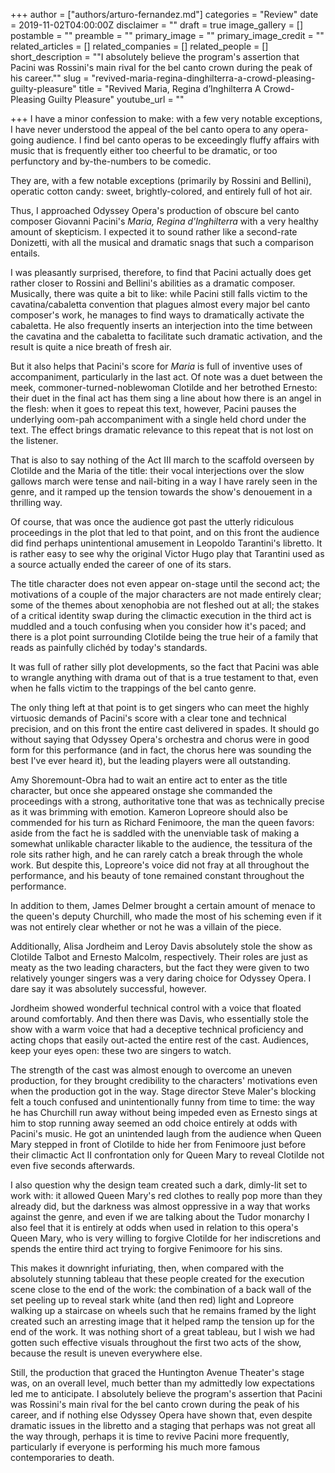 +++
author = ["authors/arturo-fernandez.md"]
categories = "Review"
date = 2019-11-02T04:00:00Z
disclaimer = ""
draft = true
image_gallery = []
postamble = ""
preamble = ""
primary_image = ""
primary_image_credit = ""
related_articles = []
related_companies = []
related_people = []
short_description = "\"I absolutely believe the program's assertion that Pacini was Rossini's main rival for the bel canto crown during the peak of his career.\""
slug = "revived-maria-regina-dinghilterra-a-crowd-pleasing-guilty-pleasure"
title = "Revived Maria, Regina d’Inghilterra A Crowd-Pleasing Guilty Pleasure"
youtube_url = ""

+++
I have a minor confession to make: with a few very notable exceptions, I have never understood the appeal of the bel canto opera to any opera-going audience. I find bel canto operas to be exceedingly fluffy affairs with music that is frequently either too cheerful to be dramatic, or too perfunctory and by-the-numbers to be comedic. 

They are, with a few notable exceptions (primarily by Rossini and Bellini), operatic cotton candy: sweet, brightly-colored, and entirely full of hot air. 

Thus, I approached Odyssey Opera's production of obscure bel canto composer Giovanni Pacini's _Maria, Regina d'Inghilterra_ with a very healthy amount of skepticism. I expected it to sound rather like a second-rate Donizetti, with all the musical and dramatic snags that such a comparison entails.

I was pleasantly surprised, therefore, to find that Pacini actually does get rather closer to Rossini and Bellini's abilities as a dramatic composer. Musically, there was quite a bit to like: while Pacini still falls victim to the cavatina/cabaletta convention that plagues almost every major bel canto composer's work, he manages to find ways to dramatically activate the cabaletta. He also frequently inserts an interjection into the time between the cavatina and the cabaletta to facilitate such dramatic activation, and the result is quite a nice breath of fresh air.

But it also helps that Pacini's score for _Maria_ is full of inventive uses of accompaniment, particularly in the last act. Of note was a duet between the meek, commoner-turned-noblewoman Clotilde and her betrothed Ernesto: their duet in the final act has them sing a line about how there is an angel in the flesh: when it goes to repeat this text, however, Pacini pauses the underlying oom-pah accompaniment with a single held chord under the text. The effect brings dramatic relevance to this repeat that is not lost on the listener. 

That is also to say nothing of the Act III march to the scaffold overseen by Clotilde and the Maria of the title: their vocal interjections over the slow gallows march were tense and nail-biting in a way I have rarely seen in the genre, and it ramped up the tension towards the show's denouement in a thrilling way.

Of course, that was once the audience got past the utterly ridiculous proceedings in the plot that led to that point, and on this front the audience did find perhaps unintentional amusement in Leopoldo Tarantini's libretto. It is rather easy to see why the original Victor Hugo play that Tarantini used as a source actually ended the career of one of its stars. 

The title character does not even appear on-stage until the second act; the motivations of a couple of the major characters are not made entirely clear; some of the themes about xenophobia are not fleshed out at all; the stakes of a critical identity swap during the climactic execution in the third act is muddled and a touch confusing when you consider how it's paced; and there is a plot point surrounding Clotilde being the true heir of a family that reads as painfully clichéd by today's standards. 

It was full of rather silly plot developments, so the fact that Pacini was able to wrangle anything with drama out of that is a true testament to that, even when he falls victim to the trappings of the bel canto genre.

The only thing left at that point is to get singers who can meet the highly virtuosic demands of Pacini's score with a clear tone and technical precision, and on this front the entire cast delivered in spades. It should go without saying that Odyssey Opera's orchestra and chorus were in good form for this performance (and in fact, the chorus here was sounding the best I've ever heard it), but the leading players were all outstanding.

Amy Shoremount-Obra had to wait an entire act to enter as the title character, but once she appeared onstage she commanded the proceedings with a strong, authoritative tone that was as technically precise as it was brimming with emotion. Kameron Lopreore should also be commended for his turn as Richard Fenimoore, the man the queen favors: aside from the fact he is saddled with the unenviable task of making a somewhat unlikable character likable to the audience, the tessitura of the role sits rather high, and he can rarely catch a break through the whole work. But despite this, Lopreore's voice did not fray at all throughout the performance, and his beauty of tone remained constant throughout the performance. 

In addition to them, James Delmer brought a certain amount of menace to the queen's deputy Churchill, who made the most of his scheming even if it was not entirely clear whether or not he was a villain of the piece.

Additionally, Alisa Jordheim and Leroy Davis absolutely stole the show as Clotilde Talbot and Ernesto Malcolm, respectively. Their roles are just as meaty as the two leading characters, but the fact they were given to two relatively younger singers was a very daring choice for Odyssey Opera. I dare say it was absolutely successful, however. 

Jordheim showed wonderful technical control with a voice that floated around comfortably. And then there was Davis, who essentially stole the show with a warm voice that had a deceptive technical proficiency and acting chops that easily out-acted the entire rest of the cast. Audiences, keep your eyes open: these two are singers to watch.

The strength of the cast was almost enough to overcome an uneven production, for they brought credibility to the characters' motivations even when the production got in the way. Stage director Steve Maler's blocking felt a touch confused and unintentionally funny from time to time: the way he has Churchill run away without being impeded even as Ernesto sings at him to stop running away seemed an odd choice entirely at odds with Pacini's music. He got an unintended laugh from the audience when Queen Mary stepped in front of Clotilde to hide her from Fenimoore just before their climactic Act II confrontation only for Queen Mary to reveal Clotilde not even five seconds afterwards. 

I also question why the design team created such a dark, dimly-lit set to work with: it allowed Queen Mary's red clothes to really pop more than they already did, but the darkness was almost oppressive in a way that works against the genre, and even if we are talking about the Tudor monarchy I also feel that it is entirely at odds when used in relation to this opera's Queen Mary, who is very willing to forgive Clotilde for her indiscretions and spends the entire third act trying to forgive Fenimoore for his sins.

This makes it downright infuriating, then, when compared with the absolutely stunning tableau that these people created for the execution scene close to the end of the work: the combination of a back wall of the set peeling up to reveal stark white (and then red) light and Lopreore walking up a staircase on wheels such that he remains framed by the light created such an arresting image that it helped ramp the tension up for the end of the work. It was nothing short of a great tableau, but I wish we had gotten such effective visuals throughout the first two acts of the show, because the result is uneven everywhere else.

Still, the production that graced the Huntington Avenue Theater's stage was, on an overall level, much better than my admittedly low expectations led me to anticipate. I absolutely believe the program's assertion that Pacini was Rossini's main rival for the bel canto crown during the peak of his career, and if nothing else Odyssey Opera have shown that, even despite dramatic issues in the libretto and a staging that perhaps was not great all the way through, perhaps it is time to revive Pacini more frequently, particularly if everyone is performing his much more famous contemporaries to death.